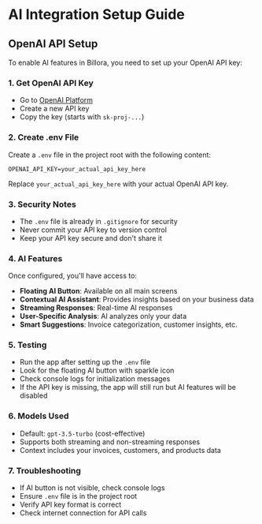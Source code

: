 # AI Integration Setup Guide

## OpenAI API Setup

To enable AI features in Billora, you need to set up your OpenAI API key:

### 1. Get OpenAI API Key
- Go to [OpenAI Platform](https://platform.openai.com/api-keys)
- Create a new API key
- Copy the key (starts with `sk-proj-...`)

### 2. Create .env File
Create a `.env` file in the project root with the following content:

```env
OPENAI_API_KEY=your_actual_api_key_here
```

Replace `your_actual_api_key_here` with your actual OpenAI API key.

### 3. Security Notes
- The `.env` file is already in `.gitignore` for security
- Never commit your API key to version control
- Keep your API key secure and don't share it

### 4. AI Features
Once configured, you'll have access to:
- **Floating AI Button**: Available on all main screens
- **Contextual AI Assistant**: Provides insights based on your business data
- **Streaming Responses**: Real-time AI responses
- **User-Specific Analysis**: AI analyzes only your data
- **Smart Suggestions**: Invoice categorization, customer insights, etc.

### 5. Testing
- Run the app after setting up the `.env` file
- Look for the floating AI button with sparkle icon
- Check console logs for initialization messages
- If the API key is missing, the app will still run but AI features will be disabled

### 6. Models Used
- Default: `gpt-3.5-turbo` (cost-effective)
- Supports both streaming and non-streaming responses
- Context includes your invoices, customers, and products data

### 7. Troubleshooting
- If AI button is not visible, check console logs
- Ensure `.env` file is in the project root
- Verify API key format is correct
- Check internet connection for API calls













